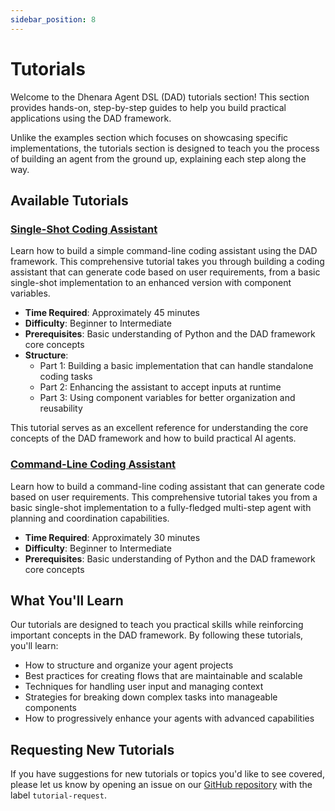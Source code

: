 ```yaml
---
sidebar_position: 8
---
```


# Tutorials

Welcome to the Dhenara Agent DSL (DAD) tutorials section! This section provides hands-on, step-by-step guides to help
you build practical applications using the DAD framework.

Unlike the examples section which focuses on showcasing specific implementations, the tutorials section is designed to
teach you the process of building an agent from the ground up, explaining each step along the way.

## Available Tutorials

### [Single-Shot Coding Assistant](./single-shot-coder/index.md)

Learn how to build a simple command-line coding assistant using the DAD framework. This comprehensive tutorial takes you
through building a coding assistant that can generate code based on user requirements, from a basic single-shot
implementation to an enhanced version with component variables.

- **Time Required**: Approximately 45 minutes
- **Difficulty**: Beginner to Intermediate
- **Prerequisites**: Basic understanding of Python and the DAD framework core concepts
- **Structure**:
  - Part 1: Building a basic implementation that can handle standalone coding tasks
  - Part 2: Enhancing the assistant to accept inputs at runtime
  - Part 3: Using component variables for better organization and reusability

This tutorial serves as an excellent reference for understanding the core concepts of the DAD framework and how to build
practical AI agents.

### [Command-Line Coding Assistant](./command-line-coder/index.md)

Learn how to build a command-line coding assistant that can generate code based on user requirements. This comprehensive
tutorial takes you from a basic single-shot implementation to a fully-fledged multi-step agent with planning and
coordination capabilities.

- **Time Required**: Approximately 30 minutes
- **Difficulty**: Beginner to Intermediate
- **Prerequisites**: Basic understanding of Python and the DAD framework core concepts

## What You'll Learn

Our tutorials are designed to teach you practical skills while reinforcing important concepts in the DAD framework. By
following these tutorials, you'll learn:

- How to structure and organize your agent projects
- Best practices for creating flows that are maintainable and scalable
- Techniques for handling user input and managing context
- Strategies for breaking down complex tasks into manageable components
- How to progressively enhance your agents with advanced capabilities

## Requesting New Tutorials

If you have suggestions for new tutorials or topics you'd like to see covered, please let us know by opening an issue on
our [GitHub repository](https://github.com/dhenara/dhenara-agent/issues) with the label `tutorial-request`.
